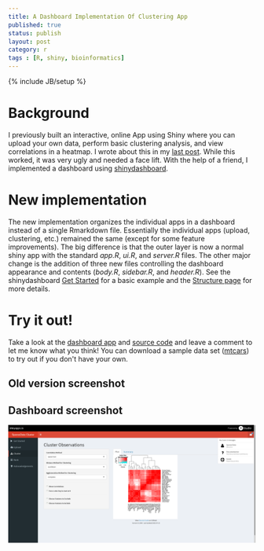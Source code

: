 ```yaml
---
title: A Dashboard Implementation Of Clustering App
published: true
status: publish
layout: post
category: r
tags : [R, shiny, bioinformatics]
---
```

{% include JB/setup %}
 
# Background
 
I previously built an interactive, online App using Shiny where you can upload your own data, perform basic clustering analysis, and view correlations in a heatmap.  I wrote about this in my [last post](http://stefanavey.github.io/r/2015/05/16/A-Shiny-App-To-Interactively-Cluster-Your-Data/). While this worked, it was very ugly and needed a face lift.  With the help of a friend, I implemented a dashboard using [shinydashboard](https://rstudio.github.io/shinydashboard/).
 
# New implementation
 
The new implementation organizes the individual apps in a dashboard instead of a single Rmarkdown file.  Essentially the individual apps (upload, clustering, etc.) remained the same (except for some feature improvements).  The big difference is that the outer layer is now a normal shiny app with the standard *app.R*, *ui.R*, and *server.R* files.  The other major change is the addition of three new files controlling the dashboard appearance and contents (*body.R*, *sidebar.R*, and *header.R*). See the shinydashboard [Get Started](https://rstudio.github.io/shinydashboard/get_started.html) for a basic example and the [Structure page](https://rstudio.github.io/shinydashboard/structure.html) for more details.
 
# Try it out!
 
Take a look at the [dashboard app](https://sparsedata.shinyapps.io/SparseData-Cluster) and [source code](https://github.com/sparsedata/cluster-analysis) and leave a comment to let me know what you think! You can download a sample data set ([mtcars](https://internal.shinyapps.io/gallery/066-upload-file/mtcars.csv)) to try out if you don't have your own.

## Old version screenshot


## Dashboard screenshot
![Screenshot of dashboard implementation](/images/SparseData-ClusterAnalysis-Screenshot.png)
